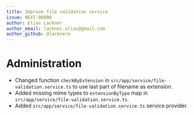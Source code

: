 ```yaml
---
title: Improve file validation service
issue: NEXT-00000
author: Elias Lackner
author_email: lackner.elias@gmail.com
author_github: @lacknere
---
```

# Administration
* Changed function `checkByExtension` in `src/app/service/file-validation.service.ts` to use last part of filename as extension.
* Added missing mime types to `extensionByType` map in `src/app/service/file-validation.service.ts`.
* Added `src/app/service/file-validation.service.ts` service provider.
